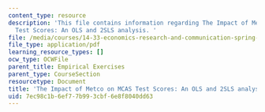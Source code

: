 ```yaml
---
content_type: resource
description: 'This file contains information regarding The Impact of Metco on MCAS
  Test Scores: An OLS and 2SLS analysis. '
file: /media/courses/14-33-economics-research-and-communication-spring-2012/7ec98c1b6ef77b993cbf6e8f8040dd63_MIT14_33S12_Metco_variable.pdf
file_type: application/pdf
learning_resource_types: []
ocw_type: OCWFile
parent_title: Empirical Exercises
parent_type: CourseSection
resourcetype: Document
title: 'The Impact of Metco on MCAS Test Scores: An OLS and 2SLS analysis'
uid: 7ec98c1b-6ef7-7b99-3cbf-6e8f8040dd63
---
```

